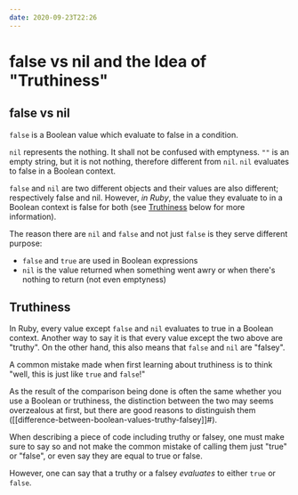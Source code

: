 ```yaml
---
date: 2020-09-23T22:26
---
```


# false vs nil and the Idea of "Truthiness"

## false vs nil

`false` is a Boolean value which evaluate to false in a condition.

`nil` represents the nothing. It shall not be confused with emptyness. `""` is
an empty string, but it is not nothing, therefore different from `nil`. `nil`
evaluates to false in a Boolean context.

`false` and `nil` are two different objects and their values are also
different; respectively false and nil. However, _in Ruby_, the value they
evaluate to in a Boolean context is false for both (see
[Truthiness](#truthiness) below for more information).


The reason there are `nil` and `false` and not just `false` is they serve
different purpose:

* `false` and `true` are used in Boolean expressions
* `nil` is the value returned when something went awry or when there's nothing
  to return (not even emptyness)


## Truthiness

In Ruby, every value except `false` and `nil` evaluates to true in a Boolean
context. Another way to say it is that every value except the two above are
"truthy". On the other hand, this also means that `false` and `nil` are
"falsey".

A common mistake made when first learning about truthiness is to think "well,
this is just like `true` and `false`!"

As the result of the comparison being done is often the same whether you use a
Boolean or truthiness, the distinction between the two may seems overzealous at
first, but there are good reasons to distinguish them ([[difference-between-boolean-values-truthy-falsey]]#).

When describing a piece of code including truthy or falsey, one must make
sure to say so and not make the common mistake of calling them just "true" or
"false", or even say they are equal to true or false.

However, one can say that a truthy or a falsey _evaluates_ to either `true` or
`false`.

